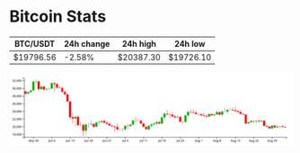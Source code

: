 # Bitcoin Stats

BTC/USDT|24h change|24h high|24h low|
|---|---|---|---|
|$19796.56|-2.58%|$20387.30|$19726.10|

<img src="./chart.svg">
